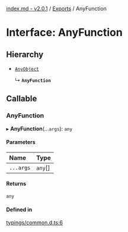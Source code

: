 [index.md - v2.0.1](../README.md) / [Exports](../modules.md) / AnyFunction

# Interface: AnyFunction

## Hierarchy

- [`AnyObject`](AnyObject.md)

  ↳ **`AnyFunction`**

## Callable

### AnyFunction

▸ **AnyFunction**(...`args`): `any`

#### Parameters

| Name | Type |
| :------ | :------ |
| `...args` | `any`[] |

#### Returns

`any`

#### Defined in

[typings/common.d.ts:6](https://github.com/saqqdy/js-cool/blob/9abdf88/typings/common.d.ts#L6)

